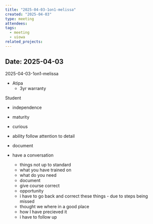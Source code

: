 ```yaml
---
title: "2025-04-03-1on1-melissa"
created: "2025-04-03"
type: meeting
attendees: 
tags:
  - meeting
  - uiowa
related_projects:
---
```

## Date: 2025-04-03



2025-04-03-1on1-melissa

- Atipa 
	- 3yr warranty


Student 

- independence
- maturity 
- curious 
- ability follow attention to detail 

- document 
- have a conversation
	- things not up to standard
	- what you have trained on
	- what do you need
	- document 
	- give course correct
	- opportunity 
	- i have to go back and correct these things - due to steps being missed
	- thought we where in a good place
	- how I have precieved it  
	- i have to follow up 

